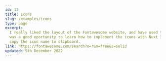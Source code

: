 ```yaml
---
id: 13
title: Icons
slug: /examples/icons
type: page
excerpt:
  I really liked the layout of the Fontawesome website, and have used their icons in the past. This
  was a good oportunity to learn how to implement the icons with Nuxt 3. Click on each icon card to
  copy the icon name to clipboard.
link: https://fontawesome.com/search?o=r&m=free&s=solid
updated: 5th December 2022
---
```

